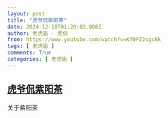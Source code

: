 ```yaml
---
layout: post
title: "虎爷侃紫阳茶"
date: 2024-12-18T01:20:03.000Z
author: 老虎庙 · 虎侃
from: https://www.youtube.com/watch?v=Kf0FZ2sgcBk
tags: [ 老虎庙 ]
comments: True
categories: [ 老虎庙 ]
---
```

<!--1734484803000-->
[虎爷侃紫阳茶](https://www.youtube.com/watch?v=Kf0FZ2sgcBk)
------

<div>
关于紫阳茶
</div>
